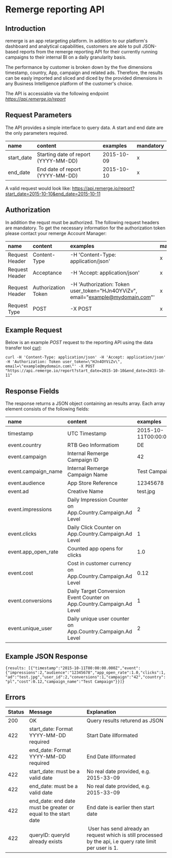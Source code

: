 # Remerge reporting API

## Introduction
remerge is an app retargeting platform. In addition to our platform's dashboard and analytical capabilities, customers are able to pull JSON-based reports from the remerge reporting API for their currently running campaigns to their internal BI on a daily granularity basis. 

The performance by customer is broken down by the five dimensions timestamp, country, App, campaign and related ads. Therefore, the results can be easly imported and sliced and diced by the provided dimensions in any Business Intelligence platform of the customer's choice. 

The API is accessiable via the following endpoint  *https://api.remerge.io/report*

## Request Parameters

The API provides a simple interface to query data. A start and end date are the only parameters required. 

name | content | examples | mandatory
:------------ | :------------- | :------------ | :------------
start_date| Starting date of report (YYYY-MM-DD)|2015-10-09| x
end_date|End date of report (YYYY-MM-DD)|2015-10-10| x

A valid request would look like: https://api.remerge.io/report?start_date=2015-10-10&end_date=2015-10-11

## Authorization

In addition the requst must be authorized. The following request headers are mandatory. To get the necessary information for the authorization token please contact your remerge Account Manager:

name | content | examples | mandatory
:------------ | :------------- | :------------ | :------------
Request Header | Content-Type | -H 'Content-Type: application/json' | x
Request Header | Acceptance  | -H 'Accept: application/json' | x
Request Header | Authorization Token | -H 'Authorization: Token user_token=\"HJn4OYViZv\", email=\"example@mydomain.com\"'| x
Request Type | POST | -X POST | x

## Example Request

Below is an example *POST* request to the reporting API using the data transfer tool  [curl](http://curl.haxx.se/docs/manpage.html):

```curl -H 'Content-Type: application/json' -H 'Accept: application/json' -H 'Authorization: Token user_token=\"HJn4OYViZv\", email=\"example@mydomain.com\"' -X POST "https://api.remerge.io/report?start_date=2015-10-10&end_date=2015-10-11"```


## Response Fields
The response returns a JSON object containing an results array. Each array element consists of the following fields:

name | content | examples
:------------ | :------------- | :------------
timestamp | UTC Timestamp| 2015-10-11T00:00:00.000Z
event.country| RTB Geo Informatiom | DE
event.campaign|Internal Remerge Campaign ID| 42
event.campaign_name|Internal Remerge Campaign Name| Test Campaign
event.audience | App Store Reference | 12345678
event.ad|Creative Name| test.jpg
event.impressions|Daily Impression Counter on App.Country.Campaign.Ad Level| 2
event.clicks|Daily Click Counter on App.Country.Campaign.Ad Level| 1
event.app_open_rate | Counted app opens for clicks | 1.0
event.cost| Cost in customer currency on App.Country.Campaign.Ad Level| 0.12
event.conversions|Daily Target Conversion Event Counter on App.Country.Campaign.Ad Level| 1
event.unique_user|Daily unique user counter on App.Country.Campaign.Ad Level|2

## Example JSON Response
```{results: [{"timestamp":"2015-10-11T00:00:00.000Z","event":{"impressions":2,"audience":"12345678","app_open_rate":1.0,"clicks":1,"ad":"test.jpg","user_id":2,"conversions":1,"campaign":"42","country":"pl","cost":0.12,"campaign_name":"Test Campaign"}}]}```

## Errors

Status | Message | Explanation
:------------ | :------------- | :------------
200| OK | Query results returend as JSON
422| start_date: Format YYYY-MM-DD required |  Start Date illformated
422| end_date: Format YYYY-MM-DD required |  End Date illformated
422| start_date: must be a valid date | No real date provided, e.g. 2015-33-09
422| end_date: must be a valid date | No real date provided, e.g. 2015-33-09
422| end_date: end date must be greater or equal to the start date | End date is earlier then start date
422| queryID: queryId already exists | User has send already an request which is still processed by the api, i.e query rate limit per user is 1.  
